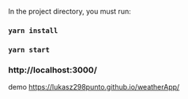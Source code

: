 In the project directory, you must run:

### `yarn install`

### `yarn start`

### http://localhost:3000/

demo https://lukasz298punto.github.io/weatherApp/
